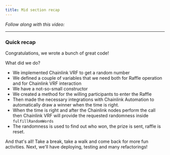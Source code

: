 ```yaml
---
title: Mid section recap
---
```


_Follow along with this video:_

---

### Quick recap

Congratulations, we wrote a bunch of great code!

What did we do?

- We implemented Chainlink VRF to get a random number
- We defined a couple of variables that we need both for Raffle operation and for Chainlink VRF interaction
- We have a not-so-small constructor
- We created a method for the willing participants to enter the Raffle
- Then made the necessary integrations with Chainlink Automation to automatically draw a winner when the time is right.
- When the time is right and after the Chainlink nodes perform the call then Chainlink VRF will provide the requested randomness inside `fulfillRandomWords`
- The randomness is used to find out who won, the prize is sent, raffle is reset.

And that's all! Take a break, take a walk and come back for more fun activities. Next, we'll have deploying, testing and many refactorings!
